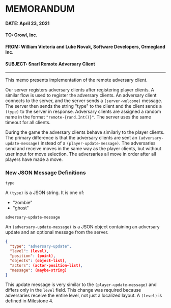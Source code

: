 # MEMORANDUM

#### DATE: April 23, 2021

#### TO: Growl, Inc.

#### FROM: William Victoria and Luke Novak, Software Developers, Ormegland Inc.

#### SUBJECT: Snarl Remote Adversary Client

---

This memo presents implementation of the remote adversary client.

Our server registers adversary clients after registering player clients. A similar flow is used to register the
adversary clients. An adversary client connects to the server, and the server sends a `(server-welcome)` message. The
server then sends the string "type" to the client and the client sends a `(type)` to the server in response. Adversary
clients are assigned a random name in the format `"remote-{rand.Int()}"`. The server uses the same timeout for all
clients.

During the game the adversary clients behave similarly to the player clients. The primary difference is that the
adversary clients are sent an `(adversary-update-message)` instead of a `(player-update-message)`. The adversaries send
and receive moves in the same way as the player clients, but without user input for move selection. The adversaries all
move in order after all players have made a move.

### New JSON Message Definitions

`type`

A `(type)` is a JSON string. It is one of:

- "zombie"
- "ghost"

`adversary-update-message`

An `(adversary-update-message)` is a JSON object containing an adversary update and an optional message from the server.

```json
{
  "type": "adversary-update",
  "level": (level),
  "position": (point),
  "objects": (object-list),
  "actors": (actor-position-list),
  "message": (maybe-string)
}
```

This update message is very similar to the `(player-update-message)` and differs only in the `level` field. This change
was required because adversaries receive the entire level, not just a localized layout. A `(level)` is defined in
Milestone 4.